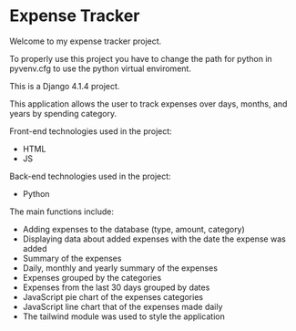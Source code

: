 # Expense Tracker

Welcome to my expense tracker project.

To properly use this project you have to change the path for python in pyvenv.cfg to use the python virtual enviroment.

This is a Django 4.1.4 project.

This application allows the user to track expenses over days, months, and years by spending category. 

Front-end technologies used in the project:
- HTML
- JS

Back-end technologies used in the project:
- Python

The main functions include:

- Adding expenses to the database (type, amount, category)
- Displaying data about added expenses with the date the expense was added
- Summary of the expenses
- Daily, monthly and yearly summary of the expenses
- Expenses grouped by the categories
- Expenses from the last 30 days grouped by dates
- JavaScript pie chart of the expenses categories
- JavaScript line chart that of the expenses made daily
- The tailwind module was used to style the application
